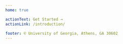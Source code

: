 ```yaml
---
home: true

actionText: Get Started →
actionLink: /introduction/
 
footer: © University of Georgia, Athens, GA 30602
---
```

